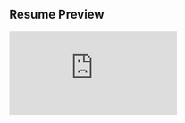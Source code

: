 ## Resume Preview
![alt tag](https://github.com/parthc-rob/resume_parth/raw/master/resume_parth_jan19.pdf)
